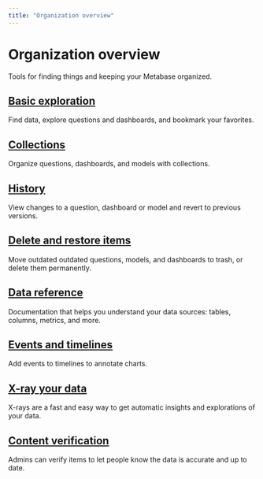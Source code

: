 ```yaml
---
title: "Organization overview"
---
```


# Organization overview

Tools for finding things and keeping your Metabase organized.

## [Basic exploration](./exploration.md)

Find data, explore questions and dashboards, and bookmark your favorites.

## [Collections](./collections.md)

Organize questions, dashboards, and models with collections.

## [History](./history.md)

View changes to a question, dashboard or model and revert to previous versions.

## [Delete and restore items](./delete-and-restore.md)

Move outdated outdated questions, models, and dashboards to trash, or delete them permanently.

## [Data reference](./data-model-reference.md)

Documentation that helps you understand your data sources: tables, columns, metrics, and more.

## [Events and timelines](./events-and-timelines.md)

Add events to timelines to annotate charts.

## [X-ray your data](./x-rays.md)

X-rays are a fast and easy way to get automatic insights and explorations of your data.

## [Content verification](./content-verification.md)

Admins can verify items to let people know the data is accurate and up to date.
